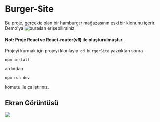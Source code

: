 # Burger-Site

Bu proje, gerçekte olan bir hamburger mağazasının eski bir klonunu içerir. Demo'ya  ![buradan](burger-store-site.netlify.app) erişebilirsiniz.

#### Not: Proje React ve React-router(v6) ile oluşturulmuştur.

Projeyi kurmak için projeyi klonlayıp. `cd burgerSite` yazdıktan sonra
```
npm install
```
ardından 
```
npm run dev
```
komutu ile çalıştırınız. 

## Ekran Görüntüsü

![](https://media.giphy.com/media/v1.Y2lkPTc5MGI3NjExb3EzMWl2a2ZldHk2dWV1MG53Ym9oemppZm16M2FjeGZvbTlvZ2xweSZlcD12MV9pbnRlcm5hbF9naWZfYnlfaWQmY3Q9Zw/iAYQ7ljyqP3qj641pQ/giphy.gif)


